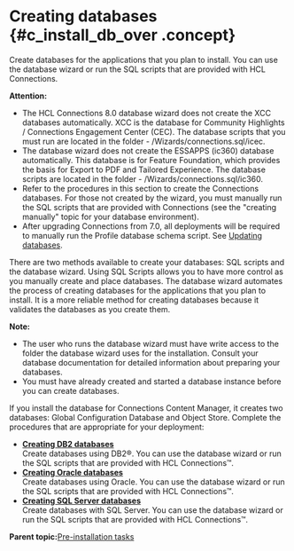 # Creating databases {#c_install_db_over .concept}

Create databases for the applications that you plan to install. You can use the database wizard or run the SQL scripts that are provided with HCL Connections.

**Attention:**

-   The HCL Connections 8.0 database wizard does not create the XCC databases automatically. XCC is the database for Community Highlights / Connections Engagement Center \(CEC\). The database scripts that you must run are located in the folder - /Wizards/connections.sql/icec.
-   The database wizard does not create the ESSAPPS \(ic360\) database automatically. This database is for Feature Foundation, which provides the basis for Export to PDF and Tailored Experience. The database scripts are located in the folder - /Wizards/connections.sql/ic360.
-   Refer to the procedures in this section to create the Connections databases. For those not created by the wizard, you must manually run the SQL scripts that are provided with Connections \(see the "creating manually" topic for your database environment\).
-   After upgrading Connections from 7.0, all deployments will be required to manually run the Profile database schema script. See [Updating databases](../migrate/t_update_databases-manual.md).

There are two methods available to create your databases: SQL scripts and the database wizard. Using SQL Scripts allows you to have more control as you manually create and place databases. The database wizard automates the process of creating databases for the applications that you plan to install. It is a more reliable method for creating databases because it validates the databases as you create them.

**Note:**

-   The user who runs the database wizard must have write access to the folder the database wizard uses for the installation. Consult your database documentation for detailed information about preparing your databases.
-   You must have already created and started a database instance before you can create databases.

If you install the database for Connections Content Manager, it creates two databases: Global Configuration Database and Object Store. Complete the procedures that are appropriate for your deployment:

-   **[Creating DB2 databases](../install/c_inst_create_database_db2.md)**  
Create databases using DB2®. You can use the database wizard or run the SQL scripts that are provided with HCL Connections™.
-   **[Creating Oracle databases](../install/c_inst_create_database_oracle.md)**  
Create databases using Oracle. You can use the database wizard or run the SQL scripts that are provided with HCL Connections™.
-   **[Creating SQL Server databases](../install/c_inst_create_database_sql.md)**  
Create databases with SQL Server. You can use the database wizard or run the SQL scripts that are provided with HCL Connections™.

**Parent topic:**[Pre-installation tasks](../install/c_preinstall_actions.md)

